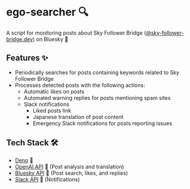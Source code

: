 # ego-searcher 🔍

A script for monitoring posts about Sky Follower Bridge ([@sky-follower-bridge.dev](https://bsky.app/profile/sky-follower-bridge.dev)) on Bluesky 🦋

## Features ✨

- Periodically searches for posts containing keywords related to Sky Follower Bridge
- Processes detected posts with the following actions:
  - Automatic likes on posts
  - Automated warning replies for posts mentioning spam sites
  - Slack notifications
    - Liked posts link
    - Japanese translation of post content
    - Emergency Slack notifications for posts reporting issues

## Tech Stack 🛠️

- [Deno](https://deno.land/) 🦕
- [OpenAI API](https://openai.com/blog/openai-api) 🧠 (Post analysis and translation)
- [Bluesky API](https://atproto.com/docs) 🦋 (Post search, likes, and replies)
- [Slack API](https://api.slack.com/) 💬 (Notifications)
